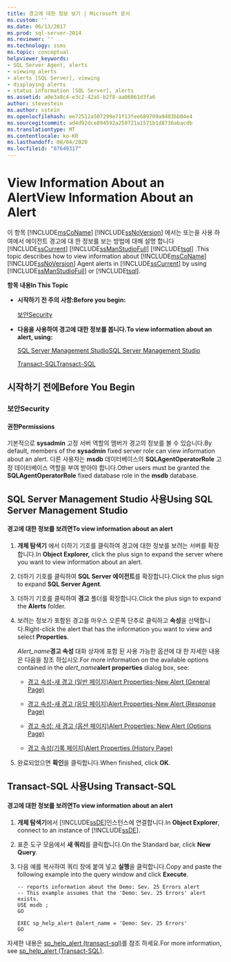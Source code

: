 ```yaml
---
title: 경고에 대한 정보 보기 | Microsoft 문서
ms.custom: ''
ms.date: 06/13/2017
ms.prod: sql-server-2014
ms.reviewer: ''
ms.technology: ssms
ms.topic: conceptual
helpviewer_keywords:
- SQL Server Agent, alerts
- viewing alerts
- alerts [SQL Server], viewing
- displaying alerts
- status information [SQL Server], alerts
ms.assetid: a0e3a8c4-e3c2-42a5-b2f8-aa06061d3fa6
author: stevestein
ms.author: sstein
ms.openlocfilehash: ee72512a507299e71f13fee689709a9403bb04e4
ms.sourcegitcommit: ad4d92dce894592a259721a1571b1d8736abacdb
ms.translationtype: MT
ms.contentlocale: ko-KR
ms.lasthandoff: 08/04/2020
ms.locfileid: "87649317"
---
```

# <a name="view-information-about-an-alert"></a><span data-ttu-id="b68e4-102">View Information About an Alert</span><span class="sxs-lookup"><span data-stu-id="b68e4-102">View Information About an Alert</span></span>
  <span data-ttu-id="b68e4-103">이 항목 [!INCLUDE[msCoName](../../includes/msconame-md.md)] [!INCLUDE[ssNoVersion](../../includes/ssnoversion-md.md)] 에서는 또는을 사용 하 여에서 에이전트 경고에 대 한 정보를 보는 방법에 대해 설명 합니다 [!INCLUDE[ssCurrent](../../includes/sscurrent-md.md)] [!INCLUDE[ssManStudioFull](../../includes/ssmanstudiofull-md.md)] [!INCLUDE[tsql](../../includes/tsql-md.md)] .</span><span class="sxs-lookup"><span data-stu-id="b68e4-103">This topic describes how to view information about [!INCLUDE[msCoName](../../includes/msconame-md.md)] [!INCLUDE[ssNoVersion](../../includes/ssnoversion-md.md)] Agent alerts in [!INCLUDE[ssCurrent](../../includes/sscurrent-md.md)] by using [!INCLUDE[ssManStudioFull](../../includes/ssmanstudiofull-md.md)] or [!INCLUDE[tsql](../../includes/tsql-md.md)].</span></span>  
  
 <span data-ttu-id="b68e4-104">**항목 내용**</span><span class="sxs-lookup"><span data-stu-id="b68e4-104">**In This Topic**</span></span>  
  
-   <span data-ttu-id="b68e4-105">**시작하기 전 주의 사항:**</span><span class="sxs-lookup"><span data-stu-id="b68e4-105">**Before you begin:**</span></span>  
  
     [<span data-ttu-id="b68e4-106">보안</span><span class="sxs-lookup"><span data-stu-id="b68e4-106">Security</span></span>](#Security)  
  
-   <span data-ttu-id="b68e4-107">**다음을 사용하여 경고에 대한 정보를 봅니다.**</span><span class="sxs-lookup"><span data-stu-id="b68e4-107">**To view information about an alert, using:**</span></span>  
  
     [<span data-ttu-id="b68e4-108">SQL Server Management Studio</span><span class="sxs-lookup"><span data-stu-id="b68e4-108">SQL Server Management Studio</span></span>](#SSMSProcedure)  
  
     [<span data-ttu-id="b68e4-109">Transact-SQL</span><span class="sxs-lookup"><span data-stu-id="b68e4-109">Transact-SQL</span></span>](#TsqlProcedure)  
  
##  <a name="before-you-begin"></a><a name="BeforeYouBegin"></a> <span data-ttu-id="b68e4-110">시작하기 전에</span><span class="sxs-lookup"><span data-stu-id="b68e4-110">Before You Begin</span></span>  
  
###  <a name="security"></a><a name="Security"></a> <span data-ttu-id="b68e4-111">보안</span><span class="sxs-lookup"><span data-stu-id="b68e4-111">Security</span></span>  
  
####  <a name="permissions"></a><a name="Permissions"></a> <span data-ttu-id="b68e4-112">권한</span><span class="sxs-lookup"><span data-stu-id="b68e4-112">Permissions</span></span>  
 <span data-ttu-id="b68e4-113">기본적으로 **sysadmin** 고정 서버 역할의 멤버가 경고의 정보를 볼 수 있습니다.</span><span class="sxs-lookup"><span data-stu-id="b68e4-113">By default, members of the **sysadmin** fixed server role can view information about an alert.</span></span> <span data-ttu-id="b68e4-114">다른 사용자는 **msdb** 데이터베이스의 **SQLAgentOperatorRole** 고정 데이터베이스 역할을 부여 받아야 합니다.</span><span class="sxs-lookup"><span data-stu-id="b68e4-114">Other users must be granted the **SQLAgentOperatorRole** fixed database role in the **msdb** database.</span></span>  
  
##  <a name="using-sql-server-management-studio"></a><a name="SSMSProcedure"></a> <span data-ttu-id="b68e4-115">SQL Server Management Studio 사용</span><span class="sxs-lookup"><span data-stu-id="b68e4-115">Using SQL Server Management Studio</span></span>  
  
#### <a name="to-view-information-about-an-alert"></a><span data-ttu-id="b68e4-116">경고에 대한 정보를 보려면</span><span class="sxs-lookup"><span data-stu-id="b68e4-116">To view information about an alert</span></span>  
  
1.  <span data-ttu-id="b68e4-117">**개체 탐색기** 에서 더하기 기호를 클릭하여 경고에 대한 정보를 보려는 서버를 확장합니다.</span><span class="sxs-lookup"><span data-stu-id="b68e4-117">In **Object Explorer,** click the plus sign to expand the server where you want to view information about an alert.</span></span>  
  
2.  <span data-ttu-id="b68e4-118">더하기 기호를 클릭하여 **SQL Server 에이전트**를 확장합니다.</span><span class="sxs-lookup"><span data-stu-id="b68e4-118">Click the plus sign to expand **SQL Server Agent**.</span></span>  
  
3.  <span data-ttu-id="b68e4-119">더하기 기호를 클릭하여 **경고** 폴더를 확장합니다.</span><span class="sxs-lookup"><span data-stu-id="b68e4-119">Click the plus sign to expand the **Alerts** folder.</span></span>  
  
4.  <span data-ttu-id="b68e4-120">보려는 정보가 포함된 경고를 마우스 오른쪽 단추로 클릭하고 **속성**을 선택합니다.</span><span class="sxs-lookup"><span data-stu-id="b68e4-120">Right-click the alert that has the information you want to view and select **Properties**.</span></span>  
  
     <span data-ttu-id="b68e4-121">_Alert_name_**경고 속성** 대화 상자에 포함 된 사용 가능한 옵션에 대 한 자세한 내용은 다음을 참조 하십시오.</span><span class="sxs-lookup"><span data-stu-id="b68e4-121">For more information on the available options contained in the _alert_name_**alert properties** dialog box, see:</span></span>  
  
    -   [<span data-ttu-id="b68e4-122">경고 속성-새 경고 &#40;일반 페이지&#41;</span><span class="sxs-lookup"><span data-stu-id="b68e4-122">Alert Properties-New Alert &#40;General Page&#41;</span></span>](../../integration-services/general-page-of-integration-services-designers-options.md)  
  
    -   [<span data-ttu-id="b68e4-123">경고 속성-새 경고 &#40;응답 페이지&#41;</span><span class="sxs-lookup"><span data-stu-id="b68e4-123">Alert Properties-New Alert &#40;Response Page&#41;</span></span>](alert-properties-new-alert-response-page.md)  
  
    -   [<span data-ttu-id="b68e4-124">경고 속성: 새 경고 &#40;옵션 페이지&#41;</span><span class="sxs-lookup"><span data-stu-id="b68e4-124">Alert Properties: New Alert &#40;Options Page&#41;</span></span>](alert-properties-new-alert-options-page.md)  
  
    -   [<span data-ttu-id="b68e4-125">경고 속성&#40;기록 페이지&#41;</span><span class="sxs-lookup"><span data-stu-id="b68e4-125">Alert Properties &#40;History Page&#41;</span></span>](alert-properties-history-page.md)  
  
5.  <span data-ttu-id="b68e4-126">완료되었으면 **확인**을 클릭합니다.</span><span class="sxs-lookup"><span data-stu-id="b68e4-126">When finished, click **OK**.</span></span>  
  
##  <a name="using-transact-sql"></a><a name="TsqlProcedure"></a> <span data-ttu-id="b68e4-127">Transact-SQL 사용</span><span class="sxs-lookup"><span data-stu-id="b68e4-127">Using Transact-SQL</span></span>  
  
#### <a name="to-view-information-about-an-alert"></a><span data-ttu-id="b68e4-128">경고에 대한 정보를 보려면</span><span class="sxs-lookup"><span data-stu-id="b68e4-128">To view information about an alert</span></span>  
  
1.  <span data-ttu-id="b68e4-129">**개체 탐색기**에서 [!INCLUDE[ssDE](../../includes/ssde-md.md)]인스턴스에 연결합니다.</span><span class="sxs-lookup"><span data-stu-id="b68e4-129">In **Object Explorer**, connect to an instance of [!INCLUDE[ssDE](../../includes/ssde-md.md)].</span></span>  
  
2.  <span data-ttu-id="b68e4-130">표준 도구 모음에서 **새 쿼리**를 클릭합니다.</span><span class="sxs-lookup"><span data-stu-id="b68e4-130">On the Standard bar, click **New Query**.</span></span>  
  
3.  <span data-ttu-id="b68e4-131">다음 예를 복사하여 쿼리 창에 붙여 넣고 **실행**을 클릭합니다.</span><span class="sxs-lookup"><span data-stu-id="b68e4-131">Copy and paste the following example into the query window and click **Execute**.</span></span>  
  
    ```  
    -- reports information about the Demo: Sev. 25 Errors alert  
    -- This example assumes that the 'Demo: Sev. 25 Errors' alert exists.  
    USE msdb ;  
    GO  
  
    EXEC sp_help_alert @alert_name = 'Demo: Sev. 25 Errors'  
    GO  
    ```  
  
 <span data-ttu-id="b68e4-132">자세한 내용은 [sp_help_alert &#40;transact-sql&#41;](/sql/relational-databases/system-stored-procedures/sp-help-alert-transact-sql)를 참조 하세요.</span><span class="sxs-lookup"><span data-stu-id="b68e4-132">For more information, see [sp_help_alert &#40;Transact-SQL&#41;](/sql/relational-databases/system-stored-procedures/sp-help-alert-transact-sql).</span></span>  
  
  
